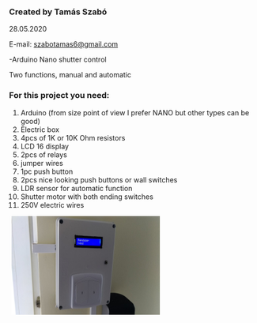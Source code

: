 <h3>Created by Tamás Szabó</h3>

  28.05.2020

  E-mail: szabotamas6@gmail.com
  
  -Arduino Nano shutter control
  
  <p>Two functions, manual and automatic</p>
        
  
  <h3>For this project you need:</h3>
  <ol>
   <li>Arduino (from size point of view I prefer NANO but other types can be good)</li>
   <li>Electric box</li>
   <li>4pcs of 1K or 10K Ohm resistors</li>
   <li>LCD 16 display</li>
   <li>2pcs of relays</li>
   <li>jumper wires</li>
   <li>1pc push button</li>
   <li>2pcs nice looking push buttons or wall switches</li>
   <li>LDR sensor for automatic function</li>
   <li>Shutter motor with both ending switches</li>
   <li>250V electric wires</li>
</ol>

<div>
<img src="img/shutter_re.jpg" width="300" height="200" align="middle" hspace="5">
<p></p>   

</div>
